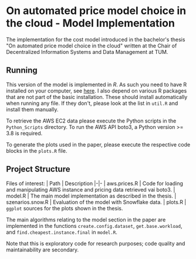 # On automated price model choice in the cloud - Model Implementation

The implementation for the cost model introduced in the bachelor's thesis "On automated price model choice in the cloud" written at the Chair of Decentralized Information Systems and Data Management at TUM.

## Running

This version of the model is implemented in *R*. 
As such you need to have R installed on your computer, see [here](https://www.r-project.org/).
I also depend on various R packages that are not part of the basic installation.
These should install automatically when running any file. 
If they don't, please look at the list in `util.R` and install them manually.

To retrieve the AWS EC2 data please execute the Python scripts in the `Python_Scripts` directory.
To run the AWS API boto3, a Python version >= 3.8 is required.

To generate the plots used in the paper, please execute the respective code blocks in the `plots.R` file.

## Project Structure

Files of interest:
| Path | Description 
|-|-
| aws.prices.R | Code for loading and manipulating AWS instance and pricing data retrieved vai boto3. 
| model.R | The main model implementation as described in the thesis.
| szenarios.snow.R | Evaluation of the model with Snowflake data. 
| plots.R | `ggplot` sources for the plots shown in the thesis.

The main algorithms relating to the model section in the paper are implemented in the functions `create.config.dataset`, `get.base.workload`, and `find.cheapest.instance.final` in `model.R`.

Note that this is exploratory code for research purposes; code quality and maintainability are secondary.
